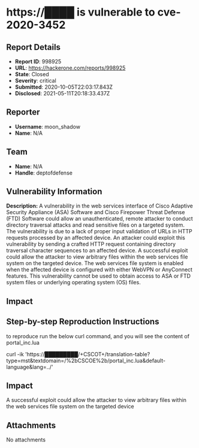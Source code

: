 # https://████ is vulnerable to cve-2020-3452

## Report Details
- **Report ID**: 998925
- **URL**: https://hackerone.com/reports/998925
- **State**: Closed
- **Severity**: critical
- **Submitted**: 2020-10-05T22:03:17.843Z
- **Disclosed**: 2021-05-11T20:18:33.437Z

## Reporter
- **Username**: moon_shadow
- **Name**: N/A

## Team
- **Name**: N/A
- **Handle**: deptofdefense

## Vulnerability Information
**Description:**
A vulnerability in the web services interface of Cisco Adaptive Security Appliance (ASA) Software and Cisco Firepower Threat Defense (FTD) Software could allow an unauthenticated, remote attacker to conduct directory traversal attacks and read sensitive files on a targeted system. The vulnerability is due to a lack of proper input validation of URLs in HTTP requests processed by an affected device. An attacker could exploit this vulnerability by sending a crafted HTTP request containing directory traversal character sequences to an affected device. A successful exploit could allow the attacker to view arbitrary files within the web services file system on the targeted device. The web services file system is enabled when the affected device is configured with either WebVPN or AnyConnect features. This vulnerability cannot be used to obtain access to ASA or FTD system files or underlying operating system (OS) files.
## Impact

## Step-by-step Reproduction Instructions

to reproduce run the below curl command, and you will see the content of portal_inc.lua

curl -ik 'https://█████████/+CSCOT+/translation-table?type=mst&textdomain=/%2bCSCOE%2b/portal_inc.lua&default-language&lang=../'

## Impact

A successful exploit could allow the attacker to view arbitrary files within the web services file system on the targeted device

## Attachments
No attachments
